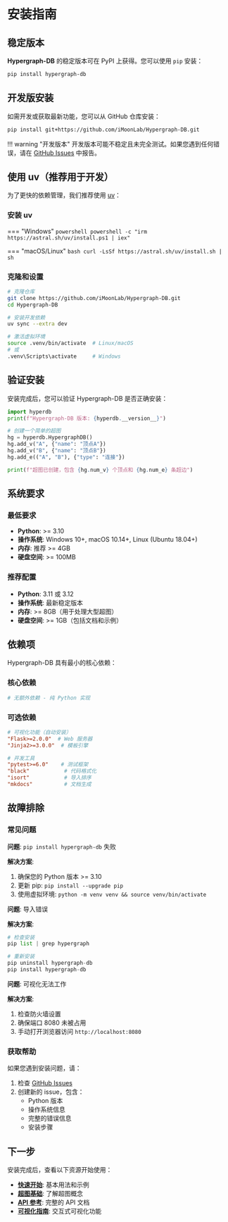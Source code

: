 # 安装指南

## 稳定版本

**Hypergraph-DB** 的稳定版本可在 PyPI 上获得。您可以使用 `pip` 安装：

```bash
pip install hypergraph-db
```

## 开发版安装

如需开发或获取最新功能，您可以从 GitHub 仓库安装：

```bash
pip install git+https://github.com/iMoonLab/Hypergraph-DB.git
```

!!! warning "开发版本"
    开发版本可能不稳定且未完全测试。如果您遇到任何错误，请在 [GitHub Issues](https://github.com/iMoonLab/Hypergraph-DB/issues) 中报告。

## 使用 uv（推荐用于开发）

为了更快的依赖管理，我们推荐使用 [uv](https://github.com/astral-sh/uv)：

### 安装 uv

=== "Windows"
    ```powershell
    powershell -c "irm https://astral.sh/uv/install.ps1 | iex"
    ```

=== "macOS/Linux"
    ```bash
    curl -LsSf https://astral.sh/uv/install.sh | sh
    ```

### 克隆和设置

```bash
# 克隆仓库
git clone https://github.com/iMoonLab/Hypergraph-DB.git
cd Hypergraph-DB

# 安装开发依赖
uv sync --extra dev

# 激活虚拟环境
source .venv/bin/activate  # Linux/macOS
# 或
.venv\Scripts\activate     # Windows
```

## 验证安装

安装完成后，您可以验证 Hypergraph-DB 是否正确安装：

```python
import hyperdb
print(f"Hypergraph-DB 版本: {hyperdb.__version__}")

# 创建一个简单的超图
hg = hyperdb.HypergraphDB()
hg.add_v("A", {"name": "顶点A"})
hg.add_v("B", {"name": "顶点B"})
hg.add_e(("A", "B"), {"type": "连接"})

print(f"超图已创建，包含 {hg.num_v} 个顶点和 {hg.num_e} 条超边")
```

## 系统要求

### 最低要求

- **Python**: >= 3.10
- **操作系统**: Windows 10+, macOS 10.14+, Linux (Ubuntu 18.04+)
- **内存**: 推荐 >= 4GB
- **硬盘空间**: >= 100MB

### 推荐配置

- **Python**: 3.11 或 3.12
- **操作系统**: 最新稳定版本
- **内存**: >= 8GB（用于处理大型超图）
- **硬盘空间**: >= 1GB（包括文档和示例）

## 依赖项

Hypergraph-DB 具有最小的核心依赖：

### 核心依赖

```toml
# 无额外依赖 - 纯 Python 实现
```

### 可选依赖

```toml
# 可视化功能（自动安装）
"Flask>=2.0.0"  # Web 服务器
"Jinja2>=3.0.0"  # 模板引擎

# 开发工具
"pytest>=6.0"    # 测试框架
"black"           # 代码格式化
"isort"           # 导入排序
"mkdocs"          # 文档生成
```

## 故障排除

### 常见问题

**问题**: `pip install hypergraph-db` 失败

**解决方案**:
1. 确保您的 Python 版本 >= 3.10
2. 更新 pip: `pip install --upgrade pip`
3. 使用虚拟环境: `python -m venv venv && source venv/bin/activate`

**问题**: 导入错误

**解决方案**:
```python
# 检查安装
pip list | grep hypergraph

# 重新安装
pip uninstall hypergraph-db
pip install hypergraph-db
```

**问题**: 可视化无法工作

**解决方案**:
1. 检查防火墙设置
2. 确保端口 8080 未被占用
3. 手动打开浏览器访问 `http://localhost:8080`

### 获取帮助

如果您遇到安装问题，请：

1. 检查 [GitHub Issues](https://github.com/iMoonLab/Hypergraph-DB/issues)
2. 创建新的 issue，包含：
   - Python 版本
   - 操作系统信息
   - 完整的错误信息
   - 安装步骤

## 下一步

安装完成后，查看以下资源开始使用：

- **[快速开始](quickstart.zh.md)**: 基本用法和示例
- **[超图基础](hypergraph-basics.zh.md)**: 了解超图概念
- **[API 参考](../api/index.zh.md)**: 完整的 API 文档
- **[可视化指南](../visualization/index.zh.md)**: 交互式可视化功能

